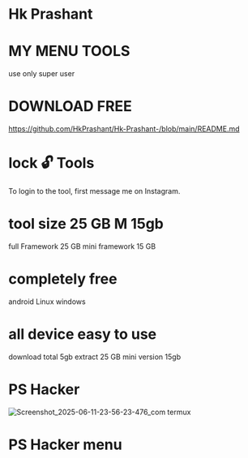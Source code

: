 # Hk Prashant 


# MY MENU TOOLS 

use only super user 

# DOWNLOAD FREE 
https://github.com/HkPrashant/Hk-Prashant-/blob/main/README.md
# lock 🔓 Tools 
To login to the tool, first message me on Instagram.
# tool size 25 GB M 15gb
full Framework 25 GB mini framework 15 GB
# completely free
android Linux windows 
# all device easy to use
download total 5gb
extract 25 GB mini version 15gb
# PS Hacker

![Screenshot_2025-06-11-23-56-23-476_com termux](https://github.com/user-attachments/assets/019ed6d9-39cf-4ec0-9e8b-3a8209a9830b)
# PS Hacker menu

